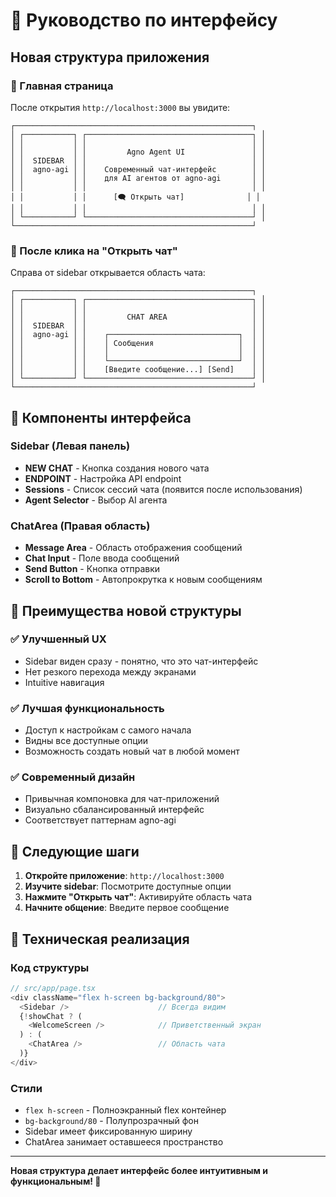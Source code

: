 # 🎨 Руководство по интерфейсу

## Новая структура приложения

### 📱 Главная страница

После открытия `http://localhost:3000` вы увидите:

```
┌─────────────────────────────────────────────────────┐
│ ┌───────────┐ ┌─────────────────────────────────────┐ │
│ │           │ │                                     │ │
│ │           │ │         Agno Agent UI               │ │
│ │  SIDEBAR  │ │                                     │ │
│ │  agno-agi │ │    Современный чат-интерфейс        │ │
│ │           │ │    для AI агентов от agno-agi       │ │
│ │           │ │                                     │ │
│ │           │ │      [🗨️ Открыть чат]              │ │
│ │           │ │                                     │ │
│ └───────────┘ └─────────────────────────────────────┘ │
└─────────────────────────────────────────────────────┘
```

### 🚀 После клика на "Открыть чат"

Справа от sidebar открывается область чата:

```
┌─────────────────────────────────────────────────────┐
│ ┌───────────┐ ┌─────────────────────────────────────┐ │
│ │           │ │                                     │ │
│ │           │ │         CHAT AREA                   │ │
│ │  SIDEBAR  │ │                                     │ │
│ │  agno-agi │ │    ┌─────────────────────────────┐  │ │
│ │           │ │    │ Сообщения                   │  │ │
│ │           │ │    │                             │  │ │
│ │           │ │    └─────────────────────────────┘  │ │
│ │           │ │    [Введите сообщение...] [Send]    │ │
│ └───────────┘ └─────────────────────────────────────┘ │
└─────────────────────────────────────────────────────┘
```

## 🔧 Компоненты интерфейса

### Sidebar (Левая панель)

- **NEW CHAT** - Кнопка создания нового чата
- **ENDPOINT** - Настройка API endpoint
- **Sessions** - Список сессий чата (появится после использования)
- **Agent Selector** - Выбор AI агента

### ChatArea (Правая область)

- **Message Area** - Область отображения сообщений
- **Chat Input** - Поле ввода сообщений
- **Send Button** - Кнопка отправки
- **Scroll to Bottom** - Автопрокрутка к новым сообщениям

## 🎯 Преимущества новой структуры

### ✅ Улучшенный UX

- Sidebar виден сразу - понятно, что это чат-интерфейс
- Нет резкого перехода между экранами
- Intuitive навигация

### ✅ Лучшая функциональность

- Доступ к настройкам с самого начала
- Видны все доступные опции
- Возможность создать новый чат в любой момент

### ✅ Современный дизайн

- Привычная компоновка для чат-приложений
- Визуально сбалансированный интерфейс
- Соответствует паттернам agno-agi

## 🚀 Следующие шаги

1. **Откройте приложение**: `http://localhost:3000`
2. **Изучите sidebar**: Посмотрите доступные опции
3. **Нажмите "Открыть чат"**: Активируйте область чата
4. **Начните общение**: Введите первое сообщение

## 📝 Техническая реализация

### Код структуры

```typescript
// src/app/page.tsx
<div className="flex h-screen bg-background/80">
  <Sidebar />                    // Всегда видим
  {!showChat ? (
    <WelcomeScreen />            // Приветственный экран
  ) : (
    <ChatArea />                 // Область чата
  )}
</div>
```

### Стили

- `flex h-screen` - Полноэкранный flex контейнер
- `bg-background/80` - Полупрозрачный фон
- Sidebar имеет фиксированную ширину
- ChatArea занимает оставшееся пространство

---

**Новая структура делает интерфейс более интуитивным и функциональным! 🎉**
